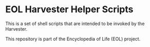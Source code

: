 # EOL Harvester Helper Scripts

This is a set of shell scripts that are intended to be invoked by the
Harvester.

This repository is part of the Encyclopedia of Life (EOL) project.

